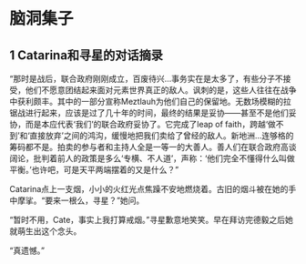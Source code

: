 # 脑洞集子
## 1 Catarina和寻星的对话摘录

“那时是战后，联合政府刚刚成立，百废待兴…事务实在是太多了，有些分子不接受，他们不愿意团结起来面对元素世界真正的敌人。讽刺的是，这些人往往在战争中获利颇丰。其中的一部分宣称Meztlauh为他们自己的保留地。无数场模糊的拉锯战进行起来，应该是过了几十年的时间，最终的结果是妥协——甚至不是他们妥协，而是本应代表‘我们’的联合政府妥协了。它完成了leap of faith，跨越‘做不到’和‘直接放弃’之间的鸿沟，缓慢地把我们卖给了曾经的敌人。新地洲…连够格的筹码都不是。拍卖的参与者和主持人全是一等一的大善人。善人们在联合政府高谈阔论，批判着前人的政策是多么‘专横、不人道’，声称：‘他们完全不懂得什么叫做平衡。’也许吧，可是天平两端摆着的又是什么？”

Catarina点上一支烟，小小的火红光点焦躁不安地燃烧着。古旧的烟斗被在她的手中摩挲。“要来一根么，寻星？”她问。

“暂时不用，Cate，事实上我打算戒烟。”寻星歉意地笑笑。早在拜访完德毅之后她就萌生出这个念头。

“真遗憾。”


